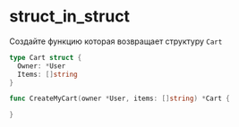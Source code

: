 # struct_in_struct

Создайте функцию которая возвращает структуру `Cart`

```go
type Cart struct {
  Owner: *User
  Items: []string
}

func CreateMyCart(owner *User, items: []string) *Cart {

}
```
